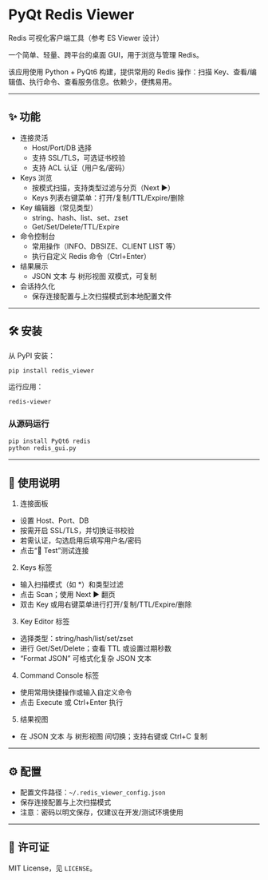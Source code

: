# PyQt Redis Viewer
Redis 可视化客户端工具（参考 ES Viewer 设计）

一个简单、轻量、跨平台的桌面 GUI，用于浏览与管理 Redis。

该应用使用 Python + PyQt6 构建，提供常用的 Redis 操作：扫描 Key、查看/编辑值、执行命令、查看服务信息。依赖少，便携易用。

---

## ✨ 功能

- 连接灵活
  - Host/Port/DB 选择
  - 支持 SSL/TLS，可选证书校验
  - 支持 ACL 认证（用户名/密码）
- Keys 浏览
  - 按模式扫描，支持类型过滤与分页（Next ▶）
  - Keys 列表右键菜单：打开/复制/TTL/Expire/删除
- Key 编辑器（常见类型）
  - string、hash、list、set、zset
  - Get/Set/Delete/TTL/Expire
- 命令控制台
  - 常用操作（INFO、DBSIZE、CLIENT LIST 等）
  - 执行自定义 Redis 命令（Ctrl+Enter）
- 结果展示
  - JSON 文本 与 树形视图 双模式，可复制
- 会话持久化
  - 保存连接配置与上次扫描模式到本地配置文件

---

## 🛠️ 安装

从 PyPI 安装：

```bash
pip install redis_viewer
```

运行应用：

```bash
redis-viewer
```

### 从源码运行

```bash
pip install PyQt6 redis
python redis_gui.py
```

---

## 🚀 使用说明

1) 连接面板
- 设置 Host、Port、DB
- 按需开启 SSL/TLS，并切换证书校验
- 若需认证，勾选启用后填写用户名/密码
- 点击“🔌 Test”测试连接

2) Keys 标签
- 输入扫描模式（如 *）和类型过滤
- 点击 Scan；使用 Next ▶ 翻页
- 双击 Key 或用右键菜单进行打开/复制/TTL/Expire/删除

3) Key Editor 标签
- 选择类型：string/hash/list/set/zset
- 进行 Get/Set/Delete；查看 TTL 或设置过期秒数
- “Format JSON” 可格式化复杂 JSON 文本

4) Command Console 标签
- 使用常用快捷操作或输入自定义命令
- 点击 Execute 或 Ctrl+Enter 执行

5) 结果视图
- 在 JSON 文本 与 树形视图 间切换；支持右键或 Ctrl+C 复制

---

## ⚙️ 配置

- 配置文件路径：`~/.redis_viewer_config.json`
- 保存连接配置与上次扫描模式
- 注意：密码以明文保存，仅建议在开发/测试环境使用

---

## 📜 许可证

MIT License，见 `LICENSE`。
